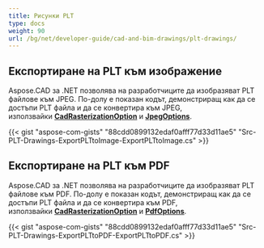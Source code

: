 ```yaml
---
title: Рисунки PLT
type: docs
weight: 90
url: /bg/net/developer-guide/cad-and-bim-drawings/plt-drawings/
---
```


## **Експортиране на PLT към изображение**

Aspose.CAD за .NET позволява на разработчиците да изобразяват PLT файлове към JPEG. По-долу е показан кодът, демонстриращ как да се достъпи PLT файла и да се конвертира към JPEG, използвайки [**CadRasterizationOption**](https://reference.aspose.com/cad/net/aspose.cad.imageoptions/cadrasterizationoptions) и [**JpegOptions**](https://reference.aspose.com/cad/net/aspose.cad.imageoptions/jpegoptions).

{{< gist "aspose-com-gists" "88cdd0899132edaf0afff77d33d11ae5" "Src-PLT-Drawings-ExportPLTtoImage-ExportPLTtoImage.cs" >}}

## **Експортиране на PLT към PDF**

Aspose.CAD за .NET позволява на разработчиците да изобразяват PLT файлове към PDF. По-долу е показан кодът, демонстриращ как да се достъпи PLT файла и да се конвертира към PDF, използвайки [**CadRasterizationOption**](https://reference.aspose.com/cad/net/aspose.cad.imageoptions/cadrasterizationoptions) и [**PdfOptions**](https://reference.aspose.com/cad/net/aspose.cad.imageoptions/pdfoptions).

{{< gist "aspose-com-gists" "88cdd0899132edaf0afff77d33d11ae5" "Src-PLT-Drawings-ExportPLTtoPDF-ExportPLTtoPDF.cs" >}}
